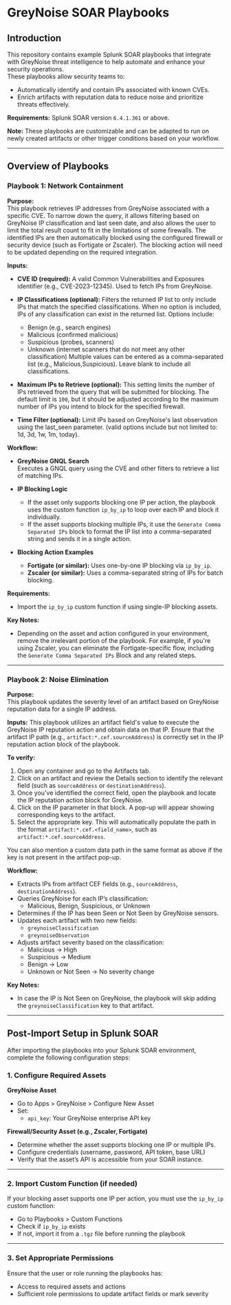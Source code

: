 # GreyNoise SOAR Playbooks

## Introduction
This repository contains example Splunk SOAR playbooks that integrate with GreyNoise threat intelligence to help automate and enhance your security operations.  
These playbooks allow security teams to:  
- Automatically identify and contain IPs associated with known CVEs.
- Enrich artifacts with reputation data to reduce noise and prioritize threats effectively.  


**Requirements:** Splunk SOAR version `6.4.1.361` or above.

**Note:** These playbooks are customizable and can be adapted to run on newly created artifacts or other trigger conditions based on your workflow.

---

## Overview of Playbooks

### Playbook 1: Network Containment

**Purpose:**  
This playbook retrieves IP addresses from GreyNoise associated with a specific CVE. To narrow down the query, it allows filtering based on GreyNoise IP classification and last seen date, and also allows the user to limit the total result count to fit in the limitations of some firewalls. The identified IPs are then automatically blocked using the configured firewall or security device (such as Fortigate or Zscaler).  The blocking action will need to be updated depending on the required integration.

**Inputs:**

- **CVE ID (required):** A valid Common Vulnerabilities and Exposures identifier (e.g., CVE-2023-12345). Used to fetch IPs from GreyNoise.

- **IP Classifications (optional):** Filters the returned IP list to only include IPs that match the specified classifications. When no option is included, IPs of any classification can exist in the returned list.  Options include:  
  - Benign (e.g., search engines)
  - Malicious (confirmed malicious)
  - Suspicious (probes, scanners)
  - Unknown (internet scanners that do not meet any other classification)
  Multiple values can be entered as a comma-separated list (e.g., Malicious,Suspicious). Leave blank to include all classifications.

- **Maximum IPs to Retrieve (optional):** This setting limits the number of IPs retrieved from the query that will be submitted for blocking. The default limit is `100`, but it should be adjusted according to the maximum number of IPs you intend to block for the specified firewall.  

- **Time Filter (optional):** Limit IPs based on GreyNoise's last observation using the last_seen parameter. (valid options include but not limited to: 1d, 3d, 1w, 1m, today).  

**Workflow:**

- **GreyNoise GNQL Search**  
  Executes a GNQL query using the CVE and other filters to retrieve a list of matching IPs.
- **IP Blocking Logic**
  - If the asset only supports blocking one IP per action, the playbook uses the custom function `ip_by_ip` to loop over each IP and block it individually.
  - If the asset supports blocking multiple IPs, it use the `Generate Comma Separated IPs` block to format the IP list into a comma-separated string and sends it in a single action.

- **Blocking Action Examples**
  - **Fortigate (or similar):** Uses one-by-one IP blocking via `ip_by_ip`.
  - **Zscaler (or similar):** Uses a comma-separated string of IPs for batch blocking.

**Requirements:**
- Import the `ip_by_ip` custom function if using single-IP blocking assets.

**Key Notes:**
- Depending on the asset and action configured in your environment, remove the irrelevant portion of the playbook. For example, if you're using Zscaler, you can eliminate the Fortigate-specific flow, including the `Generate Comma Separated IPs` Block and any related steps.

---

### Playbook 2: Noise Elimination

**Purpose:**  
This playbook updates the severity level of an artifact based on GreyNoise reputation data for a single IP address.

**Inputs:**
This playbook utilizes an artifact field's value to execute the GreyNoise IP reputation action and obtain data on that IP. Ensure that the artifact IP path (e.g., `artifact:*.cef.sourceAddress`) is correctly set in the IP reputation action block of the playbook.

**To verify:**
1. Open any container and go to the Artifacts tab.
2. Click on an artifact and review the Details section to identify the relevant field (such as `sourceAddress` or `destinationAddress`).
3. Once you've identified the correct field, open the playbook and locate the IP reputation action block for GreyNoise.
4. Click on the IP parameter in that block. A pop-up will appear showing corresponding keys to the artifact.
5. Select the appropriate key. This will automatically populate the path in the format `artifact:*.cef.<field_name>`, such as `artifact:*.cef.sourceAddress`.

You can also mention a custom data path in the same format as above if the key is not present in the artifact pop-up.

**Workflow:**
- Extracts IPs from artifact CEF fields (e.g., `sourceAddress`, `destinationAddress`).
- Queries GreyNoise for each IP’s classification:
  - Malicious, Benign, Suspicious, or Unknown
- Determines if the IP has been Seen or Not Seen by GreyNoise sensors.
- Updates each artifact with two new fields:
  - `greynoiseClassification`
  - `greynoiseObservation`
- Adjusts artifact severity based on the classification:
  - Malicious → High
  - Suspicious → Medium
  - Benign → Low
  - Unknown or Not Seen → No severity change

**Key Notes:**
- In case the IP is Not Seen on GreyNoise, the playbook will skip adding the `greynoiseClassification` key to that artifact.

---

## Post-Import Setup in Splunk SOAR

After importing the playbooks into your Splunk SOAR environment, complete the following configuration steps:

### 1. Configure Required Assets

**GreyNoise Asset**
- Go to Apps > GreyNoise > Configure New Asset
- Set:
  - `api_key`: Your GreyNoise enterprise API key

**Firewall/Security Asset (e.g., Zscaler, Fortigate)**
- Determine whether the asset supports blocking one IP or multiple IPs.
- Configure credentials (username, password, API token, base URL)
- Verify that the asset’s API is accessible from your SOAR instance.

---

### 2. Import Custom Function (if needed)

If your blocking asset supports one IP per action, you must use the `ip_by_ip` custom function:

- Go to Playbooks > Custom Functions
- Check if `ip_by_ip` exists
- If not, import it from a `.tgz` file before running the playbook

---

### 3. Set Appropriate Permissions

Ensure that the user or role running the playbooks has:
- Access to required assets and actions
- Sufficient role permissions to update artifact fields or mark severity
